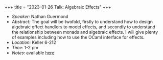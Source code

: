 +++
title = "2023-01-26 Talk: Algebraic Effects"
+++

- _Speaker:_ Nathan Guermond
- _Abstract:_ The goal will be twofold, firstly to understand how to design algebraic effect handlers 
to model effects, and secondly to understand the relationship between monads and 
algebraic effects. I will give plenty of examples including how to use the OCaml 
interface for effects.
- _Location:_ Keller 6-212
- _Time:_ 1-2 pm
- _Notes:_ available [here](https://github.com/nguermond/monads-and-algebraic-effects)

<!--more-->
